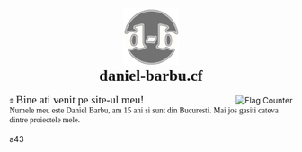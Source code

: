 <center><img src="/favicon.png?" width="20%"></center>  
  
# <center style="font-family:'Cooper Black'">daniel-barbu.cf</center>


<a href="https://info.flagcounter.com/b59h"><img src="https://s05.flagcounter.com/count/b59h/bg_FFFFFF/txt_000000/border_CCCCCC/columns_1/maxflags_5/viewers_0/labels_1/pageviews_0/flags_0/percent_0/" alt="Flag Counter" border="0" align="right"></a>
<span style="line-height:0; font-family:'Lucida Sans Unicode'"><img src="/favicon.png?" width="1.6%"> <span style="font-size:140%;">Bine ati venit pe site-ul meu!</span>  
Numele meu este Daniel Barbu, am 15 ani si sunt din Bucuresti. Mai jos gasiti cateva dintre proiectele mele.</span>
<h1> </h1>

a43

<script>
  var link=document.createElement("link");
  link.rel="icon";
  link.href="/favicon.png?";
document.getElementsByTagName("head")[0].appendChild(link);
</script>
<style>
  h1 {margin-top:0 !important;}
  @font-face {font-family:'Cooper Black'; src:url(CooperBlack.woff);}
  @font-face {font-family:'Lucida Sans Unicode'; src:url(LucidaSansUnicode.woff);}
</style>

